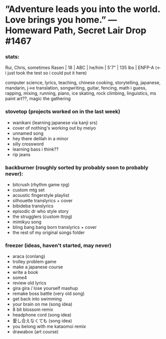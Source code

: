 # ”Adventure leads you into the world. Love brings you home.” — Homeward Path, Secret Lair Drop #1467

### stats:
Rui, Chris, sometimes Rasen | 18 | ABC | he/him | 5'7" | 135 lbs | ENFP-A (<- i just took the test so i could put it here)

computer science, lyrics, teaching, chinese cooking, storytelling, japanese, mandarin, j->e translation, songwriting, guitar, fencing, 
math i guess, rapping, mixing, running, piano, ice skating, rock climbing, linguistics, ms paint art??, magic the gathering

### stovetop (projects worked on in the last week)
- wanikani (learning japanese via kanji srs)
- cover of nothing's working out by meiyo
- unnamed song
- hey there delilah in a minor
- silly crossword
- learning bass i think??
- rip jeans


### backburner (roughly sorted by probably soon to probably never):
- bitcrush (rhythm game rpg)
- custom mtg set
- acoustic fingerstyle playlist
- silhouette translyrics + cover
- bibideba translyrics
- episodic dr who style story
- the strugglers (custom ttrpg)
- mimikyu song
- bling bang bang born translyrics + cover
- the rest of my original songs folder

### freezer (ideas, haven't started, may never)
- araca (conlang)
- trolley problem game
- make a japanese course
- write a book
- some4
- review old lyrics
- gira gira / lose yourself mashup
- remake boss battle (very old song)
- get back into swimming
- your brain on me (song idea)
- 8 bit blossom remix
- headphone cord (song idea)
- 愛し合えなくても (song idea)
- you belong with me kataomoi remix
- drawabox (art course)

